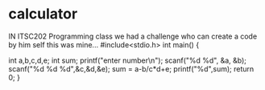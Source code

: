 # calculator
IN ITSC202 Programming class we had a challenge who can create a code by him self this was mine...
#include<stdio.h>
int main()
{

int a,b,c,d,e;
   int sum;
   printf("enter number\n");
   scanf("%d %d", &a, &b);
   scanf("%d %d %d",&c,&d,&e);
   sum = a-b/c*d+e;
   printf("%d",sum);
   return 0;
}

